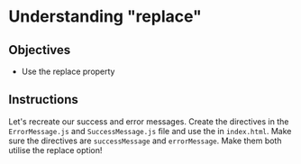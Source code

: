 # Understanding "replace"

## Objectives

- Use the replace property

## Instructions

Let's recreate our success and error messages. Create the directives in the `ErrorMessage.js` and `SuccessMessage.js` file and use the in `index.html`. Make sure the directives are `successMessage` and `errorMessage`. Make them both utilise the replace option!